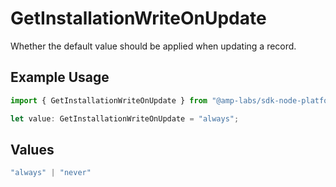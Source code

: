 # GetInstallationWriteOnUpdate

Whether the default value should be applied when updating a record.

## Example Usage

```typescript
import { GetInstallationWriteOnUpdate } from "@amp-labs/sdk-node-platform/models/operations";

let value: GetInstallationWriteOnUpdate = "always";
```

## Values

```typescript
"always" | "never"
```